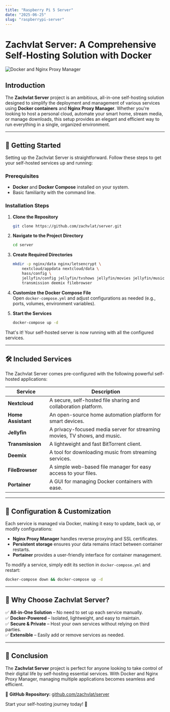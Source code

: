 ```yaml
---
title: "Raspberry Pi 5 Server"
date: "2025-06-25"
slug: "raspberrypi-server"
---
```


# Zachvlat Server: A Comprehensive Self-Hosting Solution with Docker  

![Docker and Nginx Proxy Manager](https://via.placeholder.com/800x400.png?text=Docker+and+Nginx+Proxy+Manager)  

## Introduction  

The **Zachvlat Server** project is an ambitious, all-in-one self-hosting solution designed to simplify the deployment and management of various services using **Docker containers** and **Nginx Proxy Manager**. Whether you're looking to host a personal cloud, automate your smart home, stream media, or manage downloads, this setup provides an elegant and efficient way to run everything in a single, organized environment.  

---

## 🚀 Getting Started  

Setting up the Zachvlat Server is straightforward. Follow these steps to get your self-hosted services up and running:  

### **Prerequisites**  
- **Docker** and **Docker Compose** installed on your system.  
- Basic familiarity with the command line.  

### **Installation Steps**  

1. **Clone the Repository**  
   ```sh
   git clone https://github.com/zachvlat/server.git
   ```

2. **Navigate to the Project Directory**  
   ```sh
   cd server
   ```

3. **Create Required Directories**  
   ```sh
   mkdir -p nginx/data nginx/letsencrypt \
       nextcloud/appdata nextcloud/data \
       hass/config \
       jellyfin/config jellyfin/tvshows jellyfin/movies jellyfin/music \
       transmission deemix filebrowser
   ```

4. **Customize the Docker Compose File**  
   Open `docker-compose.yml` and adjust configurations as needed (e.g., ports, volumes, environment variables).  

5. **Start the Services**  
   ```sh
   docker-compose up -d
   ```

That's it! Your self-hosted server is now running with all the configured services.  

---

## 🛠️ Included Services  

The Zachvlat Server comes pre-configured with the following powerful self-hosted applications:  

| Service | Description |
|---------|-------------|
| **Nextcloud** | A secure, self-hosted file sharing and collaboration platform. |
| **Home Assistant** | An open-source home automation platform for smart devices. |
| **Jellyfin** | A privacy-focused media server for streaming movies, TV shows, and music. |
| **Transmission** | A lightweight and fast BitTorrent client. |
| **Deemix** | A tool for downloading music from streaming services. |
| **FileBrowser** | A simple web-based file manager for easy access to your files. |
| **Portainer** | A GUI for managing Docker containers with ease. |

---

## 🔧 Configuration & Customization  

Each service is managed via Docker, making it easy to update, back up, or modify configurations:  

- **Nginx Proxy Manager** handles reverse proxying and SSL certificates.  
- **Persistent storage** ensures your data remains intact between container restarts.  
- **Portainer** provides a user-friendly interface for container management.  

To modify a service, simply edit its section in `docker-compose.yml` and restart:  
```sh
docker-compose down && docker-compose up -d
```

---

## 🌟 Why Choose Zachvlat Server?  

✅ **All-in-One Solution** – No need to set up each service manually.  
✅ **Docker-Powered** – Isolated, lightweight, and easy to maintain.  
✅ **Secure & Private** – Host your own services without relying on third parties.  
✅ **Extensible** – Easily add or remove services as needed.  

---

## 📌 Conclusion  

The **Zachvlat Server** project is perfect for anyone looking to take control of their digital life by self-hosting essential services. With Docker and Nginx Proxy Manager, managing multiple applications becomes seamless and efficient.  

🔗 **GitHub Repository:** [github.com/zachvlat/server](https://github.com/zachvlat/server)  

Start your self-hosting journey today! 🚀  